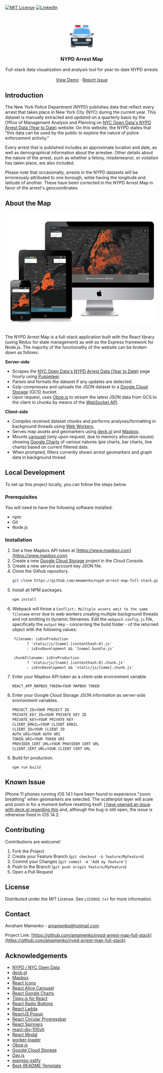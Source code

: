 [![MIT License][license-shield]][license-url]
[![LinkedIn][linkedin-shield]][linkedin-url]



<!-- PROJECT LOGO -->
<br />
<p align="center">
  <a href="https://github.com/amamenko/nypd-arrest-map-full-stack">
    <img src="Client/public/android-chrome-192x192.png" alt="Logo" width="80" height="80" />
  </a>

  <h3 align="center">NYPD Arrest Map</h3>

  <p align="center">
    Full-stack data visualization and analysis tool for year-to-date NYPD arrests 
    <br />
    <br />
    <a href="https://nypd-arrest-map.herokuapp.com">View Demo</a>
    ·
    <a href="https://github.com/amamenko/nypd-arrest-map-full-stack/issues">Report Issue</a> 
  </p>
</p>


## Introduction

The New York Police Department (NYPD) publishes data that reflect every arrest that takes place in New York City (NYC) during the current year. This dataset is manually extracted
and updated on a quarterly basis by the Office of Management Analysis and Planning on [NYC Open Data's NYPD Arrest Data (Year to Date)](https://data.cityofnewyork.us/Public-Safety/NYPD-Arrest-Data-Year-to-Date-/uip8-fykc) website.
On this website, the NYPD states that "this data can be used by the public to explore the nature of police enforcement activity."

Every arrest that is published includes an approximate location and date, as well as demographical information about the arrestee. Other details about the nature of the arrest, 
such as whether a felony, misdemeanor, or violation has taken place, are also included.

Please note that occasionally, arrests in the NYPD datasets will be erroneously attributed to one borough, while having the longitude and latitude of another. These have been corrected in the NYPD Arrest Map in
favor of the arrest's geocoordinates.


## About the Map

<p align="center">
<a href="https://nypd-arrest-map.herokuapp.com">
    <img  src="Client/images/ResponsiveDesignDemo.png" alt="NYPD Arrest Map Responsiveness Demo Screenshots" />
</a>
</span>
<br/ >
<br />


The NYPD Arrest Map is a full-stack application built with the React library (using Redux for state management) as well as the Express framework for Node.js. The majority of the functionality of the
website can be broken down as follows:

<strong>Server-side</strong>
* Scrapes the [NYC Open Data's NYPD Arrest Data (Year to Date)](https://data.cityofnewyork.us/Public-Safety/NYPD-Arrest-Data-Year-to-Date-/uip8-fykc) page
hourly using [Puppeteer](https://github.com/puppeteer/puppeteer).
* Parses and formats the dataset if any updates are detected.
* Gzip-compresses and uploads the JSON dataset to a [Google Cloud Storage](https://cloud.google.com/storage) (GCS) bucket.
* Upon request, uses [Oboe.js](http://oboejs.com) to stream the latest JSON data from GCS to the client in chunks by means of the [WebSocket API](https://developer.mozilla.org/en-US/docs/Web/API/WebSockets_API).

<strong>Client-side</strong>
* Compiles received dataset chunks and performs analyses/formatting in background threads using [Web Workers](https://developer.mozilla.org/en-US/docs/Web/API/Web_Workers_API).
* Serves map assets and geomarkers using [deck.gl](https://deck.gl) and [Mapbox](https://www.mapbox.com).
* Mounts [carousel](https://www.npmjs.com/package/react-alice-carousel) (only upon request, due to memory allocation issues) showing [Google Charts](https://www.npmjs.com/package/react-google-charts) of various natures (pie charts, bar charts, line charts) based on current filtered data.
* When prompted, filters currently shown arrest geomarkers and graph data in background thread.

## Local Development

To set up this project locally, you can follow the steps below.

### Prerequisites

You will need to have the following software installed:
* npm
* Git
* Node.js

### Installation

1. Get a free Mapbox API token at [https://www.mapbox.com](https://www.mapbox.com).
2. Create a new [Google Cloud Storage](https://cloud.google.com/storage) project in the Cloud Console.
3. Create a new service account key JSON file.
4. Clone the Github repository.
   ```sh
   git clone https://github.com/amamenko/nypd-arrest-map-full-stack.git
   ```
5. Install all NPM packages.
   ```sh
   npm install
   ```
6. Webpack will throw a `Conflict: Multiple assets emit to the same filename` error due to web workers creating multiple background threads and not emitting to dynamic
filenames. Edit the `webpack.config.js` file, specifically the `output` key - concerning the build folder - of the returned object with the following values:

  ```JS
      filename: isEnvProduction
            ? 'static/js/[name].[contenthash:8].js'
            : isEnvDevelopment && '[name].bundle.js'
  ``` 
    
  ```JS
      chunkFilename: isEnvProduction
            ? 'static/js/[name].[contenthash:8].chunk.js'
            : isEnvDevelopment && 'static/js/[name].chunk.js'
```  
   
7. Enter your Mapbox API token as a client-side environment variable.
   ```JS
   REACT_APP_MAPBOX_TOKEN=YOUR MAPBOX TOKEN
   ```
8. Enter your Google Cloud Storage JSON information as server-side environment variables.
   ```JS
   PROJECT_ID=YOUR PROJECT ID
   PRIVATE_KEY_ID=YOUR PRIVATE KEY ID
   PRIVATE_KEY=YOUR PRIVATE KEY
   CLIENT_EMAIL=YOUR CLIENT EMAIL
   CLIENT_ID=YOUR CLIENT ID
   AUTH_URI=YOUR AUTH URI
   TOKEN_URI=YOUR TOKEN URI
   PROVIDER_CERT_URL=YOUR PROVIDER CERT URL
   CLIENT_CERT_URL=YOUR CLIENT CERT URL
   ```
9. Build for production.
   ```JS
   npm run build
   ```
   
## Known Issue
iPhone 11 phones running iOS 14.1 have been found to experience "zoom breathing" when geomarkers are selected. The scatterplot layer will scale and zoom in for a moment before resetting itself.
[I have opened an issue with deck.gl regarding this](https://github.com/visgl/deck.gl/issues/5140) and, although the bug is still open, the issue is otherwise fixed in iOS 14.2.
   
<!-- CONTRIBUTING -->
## Contributing

Contributions are welcome!

1. Fork the Project
2. Create your Feature Branch (`git checkout -b feature/MyFeature`)
3. Commit your Changes (`git commit -m 'Add my feature'`)
4. Push to the Branch (`git push origin feature/MyFeature`)
5. Open a Pull Request



<!-- LICENSE -->
## License

Distributed under the MIT License. See `LICENSE.txt` for more information.



<!-- CONTACT -->
## Contact

Avraham Mamenko - amamenko@hotmail.com

Project Link: [https://github.com/amamenko/nypd-arrest-map-full-stack](https://github.com/amamenko/nypd-arrest-map-full-stack)


<!-- ACKNOWLEDGEMENTS -->
## Acknowledgements
* [NYPD / NYC Open Data](https://opendata.cityofnewyork.us)
* [deck.gl](https://deck.gl)
* [Mapbox](https://www.mapbox.com)
* [React Icons](https://react-icons.github.io/react-icons)
* [React Alice Carousel](https://www.npmjs.com/package/react-alice-carousel)
* [React Google Charts](https://react-google-charts.com)
* [Tippy.js for React](https://www.npmjs.com/package/@tippyjs/react)
* [React Radio Buttons](https://www.npmjs.com/package/react-radio-buttons)
* [React Ladda](https://www.npmjs.com/package/react-ladda)
* [ReactJS Popup](https://www.npmjs.com/package/reactjs-popup)
* [React Circular Progressbar](https://www.npmjs.com/package/react-circular-progressbar)
* [React Spinners](https://www.npmjs.com/package/react-spinners)
* [react-div-100vh](https://www.npmjs.com/package/react-div-100vh)
* [React Modal](https://www.npmjs.com/package/react-modal)
* [worker-loader](https://www.npmjs.com/package/worker-loader)
* [Oboe.js](http://oboejs.com)
* [Google Cloud Storage](https://cloud.google.com/storage)
* [Day.js](https://github.com/iamkun/dayjs) 
* [express-sslify](https://www.npmjs.com/package/express-sslify)
* [Best-README-Template](https://github.com/othneildrew/Best-README-Template)


<!-- MARKDOWN LINKS & IMAGES -->
<!-- https://www.markdownguide.org/basic-syntax/#reference-style-links -->
[license-shield]: https://img.shields.io/github/license/othneildrew/Best-README-Template.svg?style=for-the-badge
[license-url]: https://github.com/amamenko/nypd-arrest-map-full-stack/blob/master/LICENSE.txt
[linkedin-shield]: https://img.shields.io/badge/-LinkedIn-black.svg?style=for-the-badge&logo=linkedin&colorB=555
[linkedin-url]: https://www.linkedin.com/in/avraham-mamenko-0599831b8

